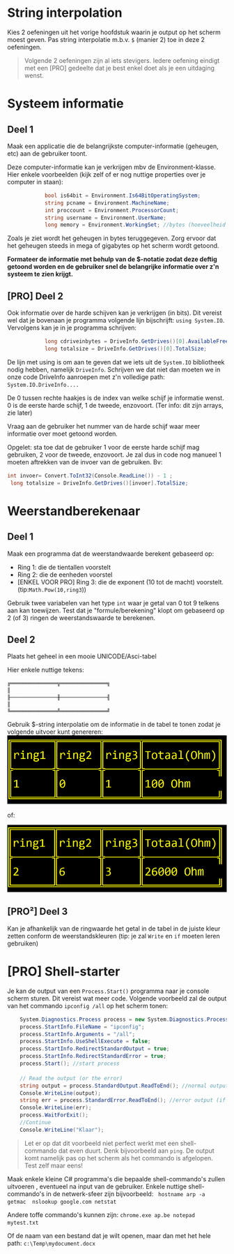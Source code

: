 # String interpolation
Kies 2 oefeningen uit het vorige hoofdstuk waarin je output op het scherm moest geven. Pas string interpolatie m.b.v. ``$`` (manier 2) toe in deze 2 oefeningen.

> Volgende 2 oefeningen zijn al iets stevigers. Iedere oefening eindigt met een [PRO] gedeelte dat je best enkel doet als je een uitdaging wenst.

# Systeem informatie
## Deel 1
Maak een applicatie die de belangrijkste computer-informatie (geheugen, etc) aan de gebruiker toont.

Deze computer-informatie kan je verkrijgen mbv de Environment-klasse. Hier enkele voorbeelden (kijk zelf of er nog nuttige properties over je computer in staan):
```csharp
            bool is64bit = Environment.Is64BitOperatingSystem;
            string pcname = Environment.MachineName;
            int proccount = Environment.ProcessorCount;
            string username = Environment.UserName;
            long memory = Environment.WorkingSet; //bytes (hoeveelheid geheugen dat je programma krijgt van windows)
```

Zoals je ziet wordt het geheugen in bytes teruggegeven. Zorg ervoor dat het geheugen steeds in mega of gigabytes op het scherm wordt getoond.

**Formateer de informatie met behulp van de $-notatie  zodat deze  deftig getoond worden en de gebruiker snel de belangrijke informatie over z'n systeem te zien krijgt.**

## [PRO] Deel 2

Ook informatie over de harde schijven kan je verkrijgen (in bits). Dit vereist wel dat je bovenaan je programma volgende lijn bijschrijft: ``using System.IO``. Vervolgens kan je in je programma schrijven:

```csharp
            long cdriveinbytes = DriveInfo.GetDrives()[0].AvailableFreeSpace;  
            long totalsize = DriveInfo.GetDrives()[0].TotalSize;  
```
 De lijn met using is om aan te geven dat we iets uit de ``System.IO`` bibliotheek nodig hebben, namelijk ``DriveInfo``.
Schrijven we dat niet dan moeten we in onze code DriveInfo aanroepen met z'n volledige path: ``System.IO.DriveInfo....``

De 0 tussen rechte haakjes is de index van welke schijf je informatie wenst. 0 is de eerste harde schijf, 1 de tweede, enzovoort. (Ter info: dit zijn arrays, zie later)

Vraag aan de gebruiker het nummer van de harde schijf waar meer informatie over moet getoond worden. 

Opgelet: sta toe dat de gebruiker 1 voor de eerste harde schijf mag gebruiken, 2 voor de tweede, enzovoort. Je zal dus in code nog manueel 1 moeten aftrekken van de invoer van de gebruiken.
Bv:
```csharp
int invoer= Convert.ToInt32(Console.ReadLine()) - 1 ;
 long totalsize = DriveInfo.GetDrives()[invoer].TotalSize;  
 ```

# Weerstandberekenaar
## Deel 1
Maak een programma dat de weerstandwaarde berekent gebaseerd op:
* Ring 1: die de tientallen voorstelt
* Ring 2: die de eenheden voorstel
* [ENKEL VOOR PRO] Ring 3: die de exponent (10 tot de macht) voorstelt. (tip:``Math.Pow(10,ring3``))

Gebruik twee variabelen van het type ``int`` waar je getal van 0 tot 9 telkens aan kan toewijzen.
Test dat je "formule/berekening" klopt om gebaseerd op 2 (of 3) ringen de weerstandswaarde te berekenen. 

## Deel 2
Plaats het geheel in een mooie UNICODE/Asci-tabel

Hier enkele nuttige tekens:
```
╔═══════════════╦═══════════════╗
║ 
╟───────────────╫───────────────╢
║ 
╚═══════════════╩═══════════════╝
```

Gebruik $-string interpolatie om de informatie in de tabel te tonen zodat je volgende uitvoer kunt genereren:
![](/assets/1_csharpbasics/tabel.png)

of:

![](/assets/1_csharpbasics/tabel2.png)

## [PRO²] Deel 3

Kan je afhankelijk van de ringwaarde het getal in de tabel in de juiste kleur zetten conform de weerstandskleuren (tip: je zal ``Write`` en ``if`` moeten leren gebruiken)

# [PRO] Shell-starter
Je kan de output van een ``Process.Start()`` programma naar je console scherm sturen. Dit vereist wat meer code. Volgende voorbeeld zal de output van het commando ``ipconfig /all`` op het scherm tonen:
```csharp
    System.Diagnostics.Process process = new System.Diagnostics.Process();
    process.StartInfo.FileName = "ipconfig";
    process.StartInfo.Arguments = "/all"; 
    process.StartInfo.UseShellExecute = false;
    process.StartInfo.RedirectStandardOutput = true;
    process.StartInfo.RedirectStandardError = true;
    process.Start(); //start process

    // Read the output (or the error)
    string output = process.StandardOutput.ReadToEnd(); //normal output
    Console.WriteLine(output);
    string err = process.StandardError.ReadToEnd(); //error output (if any)
    Console.WriteLine(err);
    process.WaitForExit();
    //Continue
    Console.WriteLine("Klaar");
```
> Let er op dat dit voorbeeld niet perfect werkt met een shell-commando dat even duurt. Denk bijvoorbeeld aan ``ping``. De output komt namelijk pas op het scherm als het commando is afgelopen. Test zelf maar eens!

Maak enkele kleine C# programma's die bepaalde shell-commando's zullen uitvoeren , eventueel na input van de gebruiker.
Enkele nuttige shell-commando's in de netwerk-sfeer zijn bijvoorbeeld:
`` 
hostname
arp -a
getmac 
nslookup google.com
netstat
``

Andere toffe commando's kunnen zijn:
``
chrome.exe ap.be
notepad mytest.txt
``

Of de naam van een bestand dat je wilt openen, maar dan met het hele path:
``
c:\Temp\mydocument.docx
``


